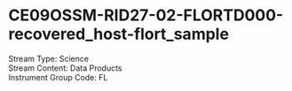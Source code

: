 # CE09OSSM-RID27-02-FLORTD000-recovered_host-flort_sample

Stream Type: Science<br>
Stream Content: Data Products<br>
Instrument Group Code: FL<br>
